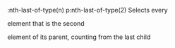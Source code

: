 :nth-last-of-type(n)
    p:nth-last-of-type(2)
    Selects every <p> element that is the second <p> element of its parent, counting from the last child
